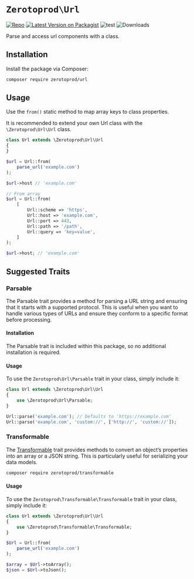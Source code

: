 # `Zerotoprod\Url`
[![Repo](https://img.shields.io/badge/github-gray?logo=github)](https://github.com/zero-to-prod/url)
[![Latest Version on Packagist](https://img.shields.io/packagist/v/zero-to-prod/url.svg)](https://packagist.org/packages/zero-to-prod/url)
![test](https://github.com/zero-to-prod/url/actions/workflows/phpunit.yml/badge.svg)
![Downloads](https://img.shields.io/packagist/dt/zero-to-prod/url.svg?style=flat-square&#41;]&#40;https://packagist.org/packages/zero-to-prod/url&#41)

Parse and access url components with a class.

## Installation

Install the package via Composer:

```bash
composer require zerotoprod/url
```

## Usage

Use the `from()` static method to map array keys to class properties.

It is recommended to extend your own Url class with the `\Zerotoprod\Url\Url` class.

```php
class Url extends \Zerotoprod\Url\Url
{
}

$url = Url::from(
    parse_url('example.com')
); 

$url->host // 'example.com'

// From array 
$url = Url::from(
    [
        Url::scheme => 'https',
        Url::host => 'example.com',
        Url::port => 443,
        Url::path => '/path',
        Url::query => 'key=value',
    ]
);

$url->host; // 'example.com'
```

## Suggested Traits

### Parsable

The Parsable trait provides a method for parsing a URL string and ensuring that it starts with a supported protocol. This is useful when you want to
handle various types of URLs and ensure they conform to a specific format before processing.

#### Installation

The Parsable trait is included within this package, so no additional installation is required.

#### Usage

To use the `Zerotoprod\Url\Parsable` trait in your class, simply include it:

```php
class Url extends \Zerotoprod\Url\Url
{
    use \Zerotoprod\Url\Parsable;
}

Url::parse('example.com'); // Defaults to 'https://example.com'
Url::parse('example.com', 'custom://', ['http://', 'custom://']);
```

### Transformable

The [Transformable](https://github.com/zero-to-prod/transformable) trait provides methods to convert an object’s properties into an array or a JSON
string. This is particularly useful for serializing your data models.

```bash
composer require zerotoprod/transformable
```

#### Usage

To use the `Zerotoprod\Transformable\Transformable` trait in your class, simply include it:

```php
class Url extends \Zerotoprod\Url\Url
{
    use \Zerotoprod\Transformable\Transformable;
}

$Url = Url::from(
    parse_url('example.com')
);

$array = $Url->toArray();
$json = $Url->toJson();
```